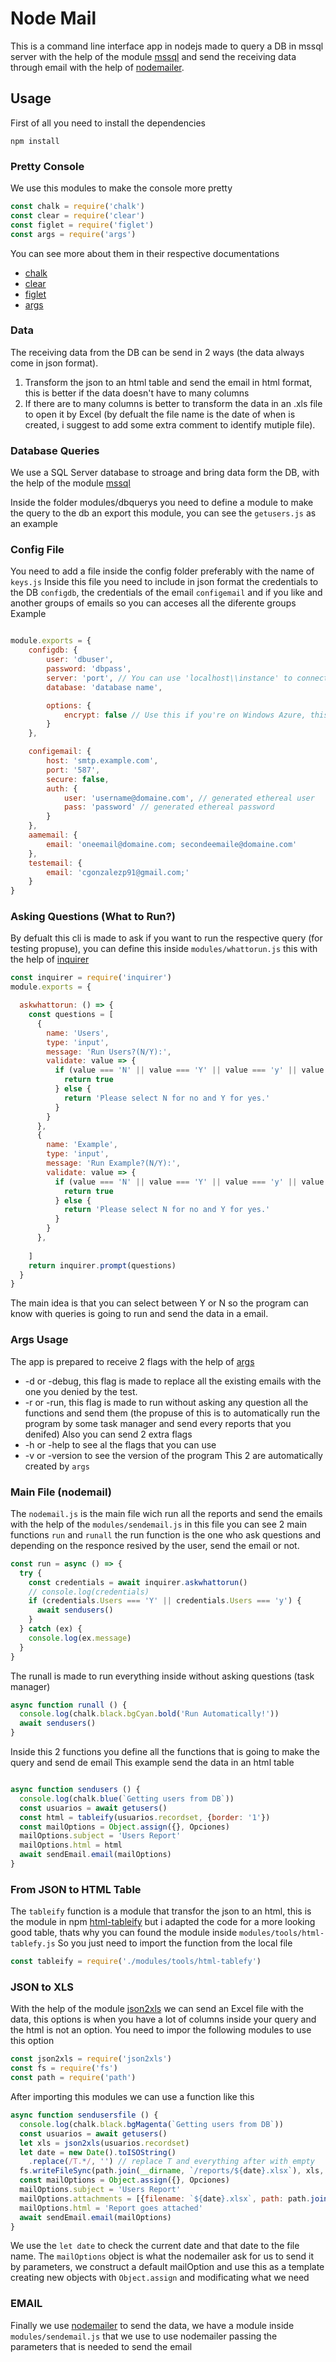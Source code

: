 # Node Mail

This is a command line interface app in nodejs made to query a DB in mssql server with the help of the module [mssql](https://www.npmjs.com/package/mssql) and send the receiving data through email with the help of [nodemailer](https://nodemailer.com/about/).

## Usage

First of all you need to install the dependencies

```
npm install
```
### Pretty Console
We use this modules to make the console more pretty
```js
const chalk = require('chalk')
const clear = require('clear')
const figlet = require('figlet')
const args = require('args')
```

You can see more about them in their respective documentations 
 * [chalk](https://www.npmjs.com/package/chalk)
 * [clear](https://www.npmjs.com/package/clear)
 * [figlet](https://www.npmjs.com/package/figlet)
 * [args](https://www.npmjs.com/package/args)

### Data
The receiving data from the DB can be send in 2 ways (the data always come in json format).


 1. Transform the json to an html table and send the email in html format, this is better if the data doesn't have to many columns
 2. If there are to many columns is better to transform the data in an .xls file to open it by Excel (by defualt the file name is the date of when is created, i suggest to add some extra comment to identify mutiple file).

### Database Queries
We use a SQL Server database to stroage and bring data form the DB, with the help of the module [mssql](https://www.npmjs.com/package/mssql)

Inside the folder modules/dbquerys you need to define a module to make the query to the db an export this module, you can see the `getusers.js` as an example


### Config File
You need to add a file inside the config folder preferably with the name of `keys.js`
Inside this file you need to include in json format the credentials to the DB `configdb`, the credentials of the email `configemail` and if you like and another groups of emails so you can acceses all the diferente groups
Example

```js

module.exports = {
    configdb: {
        user: 'dbuser',
        password: 'dbpass',
        server: 'port', // You can use 'localhost\\instance' to connect to named instance
        database: 'database name',

        options: {
            encrypt: false // Use this if you're on Windows Azure, this is required in new versions
        }
    },

    configemail: {   
        host: 'smtp.example.com',
        port: '587',
        secure: false,
        auth: {
            user: 'username@domaine.com', // generated ethereal user
            pass: 'password' // generated ethereal password
        }
    },
    aamemail: {   
        email: 'oneemail@domaine.com; secondeemaile@domaine.com'        
    },
    testemail: {   
        email: 'cgonzalezp91@gmail.com;'        
    }
}

```
### Asking Questions (What to Run?)
By defualt this cli is made to ask if you want to run the respective query (for testing propuse), you can define this inside `modules/whattorun.js` this with the help of [inquirer](https://www.npmjs.com/package/inquirer)

```js
const inquirer = require('inquirer')
module.exports = {

  askwhattorun: () => {
    const questions = [
      {
        name: 'Users',
        type: 'input',
        message: 'Run Users?(N/Y):',
        validate: value => {
          if (value === 'N' || value === 'Y' || value === 'y' || value === 'n') {
            return true
          } else {
            return 'Please select N for no and Y for yes.'
          }
        }
      },
      {
        name: 'Example',
        type: 'input',
        message: 'Run Example?(N/Y):',
        validate: value => {
          if (value === 'N' || value === 'Y' || value === 'y' || value === 'n') {
            return true
          } else {
            return 'Please select N for no and Y for yes.'
          }
        }
      },
      
    ]
    return inquirer.prompt(questions)
  }
}

```

The main idea is that you can select between Y or N so the program can know with queries is going to run and send the data in a email.

### Args Usage
The app is prepared to receive 2 flags with the help of [args](https://www.npmjs.com/package/args)
 * -d or -debug, this flag is made to replace all the existing emails with the one you denied by the test.
 * -r or -run, this flag is made to run without asking any question all the functions and send them (the propuse of this is to automatically run the program by some task manager and send every reports that you denifed)
Also you can send 2 extra flags
 * -h or -help to see al the flags that you can use
 * -v or -version to see the version of the program
This 2 are automatically created by `args`

### Main File (nodemail)

The `nodemail.js` is the main file wich run all the reports and send the emails with the help of the `modules/sendemail.js`
in this file you can see 2 main functions `run` and `runall` the run function is the one who ask questions and depending on the responce resived by the user, send the email or not.

```js
const run = async () => {
  try {
    const credentials = await inquirer.askwhattorun()
    // console.log(credentials)
    if (credentials.Users === 'Y' || credentials.Users === 'y') {
      await sendusers()
    }
  } catch (ex) {
    console.log(ex.message)
  }
}

```
The runall is made to run everything inside without asking questions (task manager)

```js
async function runall () {
  console.log(chalk.black.bgCyan.bold('Run Automatically!'))
  await sendusers()
}
```

Inside this 2 functions you define all the functions that is going to make the query and send de email 
This example send the data in an html table 

```js

async function sendusers () {
  console.log(chalk.blue(`Getting users from DB`))
  const usuarios = await getusers()
  const html = tableify(usuarios.recordset, {border: '1'})
  const mailOptions = Object.assign({}, Opciones)
  mailOptions.subject = 'Users Report'
  mailOptions.html = html
  await sendEmail.email(mailOptions)
}
```

### From JSON to HTML Table

The `tableify` function is a module that transfor the json to an html, this is the module in npm [html-tableify](https://github.com/ly-tools/html-tableify) but i adapted the code for a more looking good table, thats why you can found the module inside `modules/tools/html-tablefy.js`
So you just need to import the function from the local file

```js
const tableify = require('./modules/tools/html-tablefy')
```

### JSON to XLS
With the help of the module [json2xls](https://www.npmjs.com/package/json2xls) we can send an Excel file with the data, this options is when you have a lot of columns inside your query and the html is not an option.
You need to impor the following modules to use this option

```js
const json2xls = require('json2xls')
const fs = require('fs')
const path = require('path')
```
After importing this modules we can use a function like this
```js
async function sendusersfile () {
  console.log(chalk.black.bgMagenta(`Getting users from DB`))
  const usuarios = await getusers()
  let xls = json2xls(usuarios.recordset)
  let date = new Date().toISOString()
    .replace(/T.*/, '') // replace T and everything after with empty
  fs.writeFileSync(path.join(__dirname, `/reports/${date}.xlsx`), xls, 'binary')
  const mailOptions = Object.assign({}, Opciones)
  mailOptions.subject = 'Users Report'
  mailOptions.attachments = [{filename: `${date}.xlsx`, path: path.join(__dirname, `/reports/${date}.xlsx`)}]
  mailOptions.html = 'Report goes attached'
  await sendEmail.email(mailOptions)
}
```
We use the `let date` to check the current date and that date to the file name.
The `mailOptions` object is what the nodemailer ask for us to send it by parameters, we construct a default mailOption and use this as a template creating new objects with `Object.assign` and modificating what we need

### EMAIL
Finally we use [nodemailer](https://nodemailer.com/about/) to send the data, we have a module inside `modules/sendemail.js` that we use to use nodemailer passing the parameters that is needed to send the email
